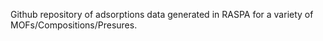 Github repository of adsorptions data generated in RASPA for a variety of MOFs/Compositions/Presures.
